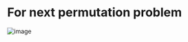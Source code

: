 # For next permutation problem
![image](https://user-images.githubusercontent.com/43394670/172885300-ead39a6c-07b9-4664-baf2-5696f438a292.png)
